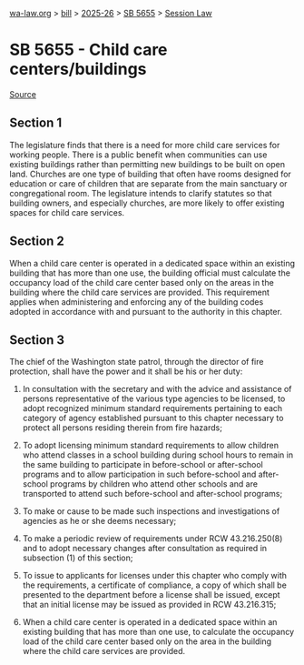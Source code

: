 [wa-law.org](/) > [bill](/bill/) > [2025-26](/bill/2025-26/) > [SB 5655](/bill/2025-26/sb/5655/) > [Session Law](/bill/2025-26/sb/5655/S.SL/)

# SB 5655 - Child care centers/buildings

[Source](http://lawfilesext.leg.wa.gov/biennium/2025-26/Pdf/Bills/Session%20Laws/Senate/5655-S.SL.pdf)

## Section 1
The legislature finds that there is a need for more child care services for working people. There is a public benefit when communities can use existing buildings rather than permitting new buildings to be built on open land. Churches are one type of building that often have rooms designed for education or care of children that are separate from the main sanctuary or congregational room. The legislature intends to clarify statutes so that building owners, and especially churches, are more likely to offer existing spaces for child care services.

## Section 2
When a child care center is operated in a dedicated space within an existing building that has more than one use, the building official must calculate the occupancy load of the child care center based only on the areas in the building where the child care services are provided. This requirement applies when administering and enforcing any of the building codes adopted in accordance with and pursuant to the authority in this chapter.

## Section 3
The chief of the Washington state patrol, through the director of fire protection, shall have the power and it shall be his or her duty:

1. In consultation with the secretary and with the advice and assistance of persons representative of the various type agencies to be licensed, to adopt recognized minimum standard requirements pertaining to each category of agency established pursuant to this chapter necessary to protect all persons residing therein from fire hazards;

2. To adopt licensing minimum standard requirements to allow children who attend classes in a school building during school hours to remain in the same building to participate in before-school or after-school programs and to allow participation in such before-school and after-school programs by children who attend other schools and are transported to attend such before-school and after-school programs;

3. To make or cause to be made such inspections and investigations of agencies as he or she deems necessary;

4. To make a periodic review of requirements under RCW 43.216.250(8) and to adopt necessary changes after consultation as required in subsection (1) of this section;

5. To issue to applicants for licenses under this chapter who comply with the requirements, a certificate of compliance, a copy of which shall be presented to the department before a license shall be issued, except that an initial license may be issued as provided in RCW 43.216.315;

6. When a child care center is operated in a dedicated space within an existing building that has more than one use, to calculate the occupancy load of the child care center based only on the area in the building where the child care services are provided.
